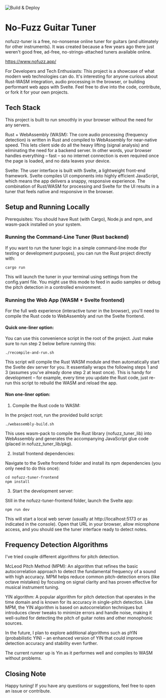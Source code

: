 
![Build & Deploy](https://github.com/jphollanti/nofuzz-tuner/actions/workflows/ci.yml/badge.svg)

# No-Fuzz Guitar Tuner

nofuzz-tuner is a free, no-nonsense online tuner for guitars (and ultimately for other instruments). It was created because a few years ago there just weren't good free, ad-free, no-strings-attached tuners available online. 

https://www.nofuzz.app/

For Developers and Tech Enthusiasts: This project is a showcase of what modern web technologies can do. It's interesting for anyone curious about Rust-WASM integration, audio processing in the browser, or building performant web apps with Svelte. Feel free to dive into the code, contribute, or fork it for your own projects.

## Tech Stack

This project is built to run smoothly in your browser without the need for any servers.

Rust + WebAssembly (WASM): The core audio processing (frequency detection) is written in Rust and compiled to WebAssembly for near-native speed. This lets client side do all the heavy lifting (signal analysis) and eliminating the need for a backend server. In other words, your browser handles everything – fast – so no internet connection is even required once the page is loaded, and no data leaves your device.


Svelte: The user interface is built with Svelte, a lightweight front-end framework. Svelte compiles UI components into highly efficient JavaScript, which means the app delivers a snappy, responsive experience. The combination of Rust/WASM for processing and Svelte for the UI results in a tuner that feels native and responsive in the browser.

## Setup and Running Locally

Prerequisites: You should have Rust (with Cargo), Node.js and npm, and wasm-pack installed on your system.

### Running the Command-Line Tuner (Rust backend)
If you want to run the tuner logic in a simple command-line mode (for testing or development purposes), you can run the Rust project directly with:

```
cargo run
```

This will launch the tuner in your terminal using settings from the config.yaml file. You might use this mode to feed in audio samples or debug the pitch detection in a controlled environment.

### Running the Web App (WASM + Svelte frontend)

For the full web experience (interactive tuner in the browser), you'll need to compile the Rust code to WebAssembly and run the Svelte frontend.

#### Quick one-liner option: 

You can use this convenience script in the root of the project. Just make sure to run step 2 below before running this:

```
./recompile-and-run.sh
```

This script will compile the Rust WASM module and then automatically start the Svelte dev server for you. It essentially wraps the following steps 1 and 3 (assumes you've already done step 2 at least once). This is handy for development – for example, every time you update the Rust code, just re-run this script to rebuild the WASM and reload the app.

#### Non one-liner option: 

1. Compile the Rust code to WASM: 

In the project root, run the provided build script:

```
./webassembly-build.sh
```

This uses wasm-pack to compile the Rust library (nofuzz_tuner_lib) into WebAssembly and generates the accompanying JavaScript glue code (placed in nofuzz_tuner_lib/pkg).

2. Install frontend dependencies:

Navigate to the Svelte frontend folder and install its npm dependencies (you only need to do this once):

```
cd nofuzz-tuner-frontend
npm install
```

3. Start the development server:

Still in the nofuzz-tuner-frontend folder, launch the Svelte app:

```
npm run dev
```

This will start a local web server (usually at http://localhost:5173 or as indicated in the console). Open that URL in your browser, allow microphone access, and you should see the tuner interface ready to detect notes.

## Frequency Detection Algorithms

I've tried couple different algorithms for pitch detection. 

McLeod Pitch Method (MPM): An algorithm that refines the basic autocorrelation approach to detect the fundamental frequency of a sound with high accuracy. MPM helps reduce common pitch-detection errors (like octave mistakes) by focusing on signal clarity and has proven effective for musical instrument tuning.

YIN algorithm: A popular algorithm for pitch detection that operates in the time domain and is known for its accuracy in single-pitch detection. Like MPM, the YIN algorithm is based on autocorrelation techniques but introduces clever tweaks to minimize errors and handle noise, making it well-suited for detecting the pitch of guitar notes and other monophonic sources.

In the future, I plan to explore additional algorithms such as pYIN (probabilistic YIN) – an enhanced version of YIN that could improve detection accuracy and stability even further. 

The current runner up is Yin as it performes well and compiles to WASM without problems. 

## Closing Note

Happy tuning! If you have any questions or suggestions, feel free to open an issue or contribute. 
